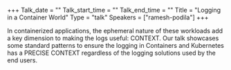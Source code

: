 +++
Talk_date = ""
Talk_start_time = ""
Talk_end_time = ""
Title = "Logging in a Container World"
Type = "talk"
Speakers = ["ramesh-podila"]
+++

In containerized applications, the ephemeral nature of these workloads add a key dimension to making the logs useful: CONTEXT. Our talk showcases some standard patterns to ensure the logging in Containers and Kubernetes has a PRECISE CONTEXT regardless of the logging solutions used by the end users.